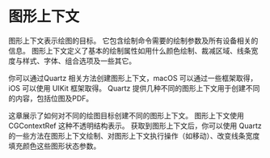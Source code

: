 # 图形上下文

图形上下文表示绘图的目标。
它包含绘制命令需要的绘制参数及所有设备相关的信息。
图形上下文定义了基本的绘制属性如用什么颜色绘制、裁减区域、线条宽度与样式、字体、组合选项及一些其它。

你可以通过Quartz 相关方法创建图形上下文，macOS 可以通过一些框架取得，iOS 可以使用 UIKit 框架取得。
Quartz 提供几种不同的图形上下文用于创建不同的内容，包括位图及PDF。

这章展示了如何对不同的绘图目标创建不同的图形上下文。
图形上下文使用 CGContextRef 这种不透明结构表示。
获取到图形上下文后，你可以使用 Quartz 的一些方法在图形上下文绘制、对图形上下文执行操作（如移动）、改变线条宽度填充颜色这些图形状态参数。
